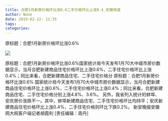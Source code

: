 ```yaml
---
title: 合肥1月新房价格环比涨0.6二手价格环比上涨0.4_安徽频道
author: None
date: 2019-02-22- 11:35
tags: 
categories: 
---
```

原标题：合肥1月新房价格环比涨0.6%
<!-- more -->
                
<img align="center" border="0" src="http://p2.ifengimg.com/a/2016/0810/204c433878d5cf9size1_w16_h16.png" />
                
            
原标题：合肥1月新房价格环比涨0.6%国家统计局今天发布1月70大中城市房价数据显示，当月合肥新建商品住宅价格环比上涨0.6%，二手住宅价格环比上涨0.4%；同比来看，合肥新建商品住宅、二手住宅价格分
原标题：合肥1月新房价格环比涨0.6%
国家统计局今天发布1月70大中城市房价数据显示，当月合肥新建商品住宅价格环比上涨0.6%，二手住宅价格环比上涨0.4%；同比来看，合肥新建商品住宅、二手住宅价格分别上涨4.8%、3.6%。
另外，我省列入统计的蚌埠、安庆房价涨跌不一。其中，蚌埠新建商品住宅、二手住宅价格环比均持平；安庆新建商品住宅价格环比上涨0.4%，二手住宅价格则环比下跌0.2%。
新安晚报安徽网大皖客户端记者胡霞利
[责任编辑：周丹]
            
